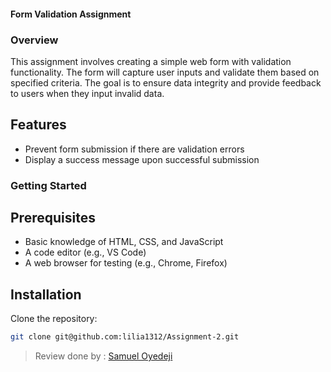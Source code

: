 #### Form Validation Assignment

### Overview

This assignment involves creating a simple web form with validation functionality. The form will capture user inputs and validate them based on specified criteria. The goal is to ensure data integrity and provide feedback to users when they input invalid data.

## Features


- Prevent form submission if there are validation errors
- Display a success message upon successful submission

### Getting Started

## Prerequisites
- Basic knowledge of HTML, CSS, and JavaScript
- A code editor (e.g., VS Code)
- A web browser for testing (e.g., Chrome, Firefox)

## Installation

Clone the repository:

```sh
git clone git@github.com:lilia1312/Assignment-2.git
```


> Review done by : [Samuel Oyedeji](https://github.com/soyedeji)
